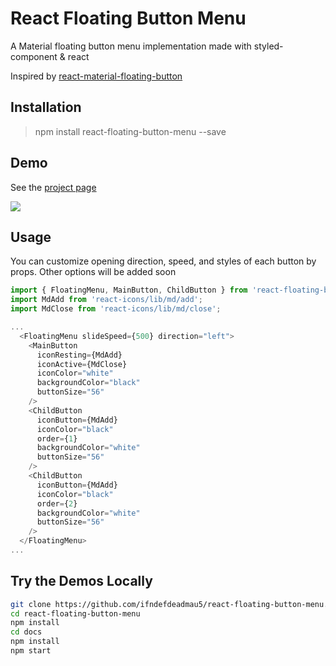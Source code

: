 # React Floating Button Menu

A Material floating button menu implementation made with styled-component &amp; react

Inspired by [react-material-floating-button](https://github.com/nobitagit/react-material-floating-button)

## Installation

> npm install react-floating-button-menu --save

## Demo

See the [project page](https://ifndefdeadmau5.github.io/react-floating-button-menu/)

<img src="https://media.giphy.com/media/3o7bu7E67NHt6tOuKA/giphy.gif">

## Usage

You can customize opening direction, speed, and styles of each button by props. Other options will be added soon
```javascript
import { FloatingMenu, MainButton, ChildButton } from 'react-floating-button-menu/build';
import MdAdd from 'react-icons/lib/md/add';
import MdClose from 'react-icons/lib/md/close';

...
  <FloatingMenu slideSpeed={500} direction="left">
    <MainButton
      iconResting={MdAdd}
      iconActive={MdClose}
      iconColor="white"
      backgroundColor="black"
      buttonSize="56"
    />
    <ChildButton
      iconButton={MdAdd}
      iconColor="black"
      order={1}
      backgroundColor="white"
      buttonSize="56"
    />
    <ChildButton
      iconButton={MdAdd}
      iconColor="black"
      order={2}
      backgroundColor="white"
      buttonSize="56"
    />
  </FloatingMenu>
...
```

## Try the Demos Locally
```sh
git clone https://github.com/ifndefdeadmau5/react-floating-button-menu.git
cd react-floating-button-menu
npm install
cd docs
npm install
npm start
```
